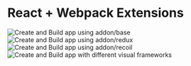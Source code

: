 # React + Webpack Extensions

![Create and Build app using addon/base](https://github.com/Create-Node-App/react-webpack-extensions/workflows/Create%20and%20Build%20app%20using%20addon/base/badge.svg)
![Create and Build app using addon/redux](https://github.com/Create-Node-App/react-webpack-extensions/workflows/Create%20and%20Build%20app%20using%20addon/redux/badge.svg)
![Create and Build app using addon/recoil](https://github.com/Create-Node-App/react-webpack-extensions/workflows/Create%20and%20Build%20app%20using%20addon/recoil/badge.svg)
![Create and Build app with different visual frameworks](https://github.com/Create-Node-App/react-webpack-extensions/workflows/Create%20and%20Build%20app%20with%20different%20visual%20frameworks/badge.svg)
